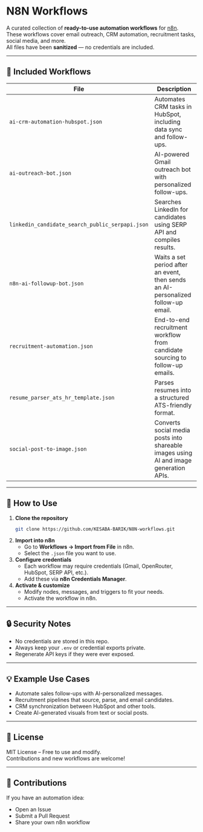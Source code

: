 # N8N Workflows

A curated collection of **ready-to-use automation workflows** for [n8n](https://n8n.io/).  
These workflows cover email outreach, CRM automation, recruitment tasks, social media, and more.  
All files have been **sanitized** — no credentials are included.

---

## 📂 Included Workflows

| File | Description |
|------|-------------|
| `ai-crm-automation-hubspot.json` | Automates CRM tasks in HubSpot, including data sync and follow-ups. |
| `ai-outreach-bot.json` | AI-powered Gmail outreach bot with personalized follow-ups. |
| `linkedin_candidate_search_public_serpapi.json` | Searches LinkedIn for candidates using SERP API and compiles results. |
| `n8n-ai-followup-bot.json` | Waits a set period after an event, then sends an AI-personalized follow-up email. |
| `recruitment-automation.json` | End-to-end recruitment workflow from candidate sourcing to follow-up emails. |
| `resume_parser_ats_hr_template.json` | Parses resumes into a structured ATS-friendly format. |
| `social-post-to-image.json` | Converts social media posts into shareable images using AI and image generation APIs. |

---

## 🚀 How to Use

1. **Clone the repository**
   ```bash
   git clone https://github.com/KESABA-BARIK/N8N-workflows.git
   ```
2. **Import into n8n**  
   - Go to **Workflows → Import from File** in n8n.  
   - Select the `.json` file you want to use.  
3. **Configure credentials**  
   - Each workflow may require credentials (Gmail, OpenRouter, HubSpot, SERP API, etc.).  
   - Add these via **n8n Credentials Manager**.  
4. **Activate & customize**  
   - Modify nodes, messages, and triggers to fit your needs.  
   - Activate the workflow in n8n.  

---

## 🔒 Security Notes

- No credentials are stored in this repo.  
- Always keep your `.env` or credential exports private.  
- Regenerate API keys if they were ever exposed.  

---

## 💡 Example Use Cases

- Automate sales follow-ups with AI-personalized messages.  
- Recruitment pipelines that source, parse, and email candidates.  
- CRM synchronization between HubSpot and other tools.  
- Create AI-generated visuals from text or social posts.  

---

## 📜 License

MIT License – Free to use and modify.  
Contributions and new workflows are welcome!

---

## 🤝 Contributions

If you have an automation idea:  
- Open an Issue  
- Submit a Pull Request  
- Share your own n8n workflow  
